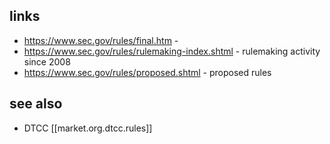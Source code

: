 
## links
- https://www.sec.gov/rules/final.htm - 
- https://www.sec.gov/rules/rulemaking-index.shtml  - rulemaking activity since 2008
- https://www.sec.gov/rules/proposed.shtml - proposed rules

## see also
- DTCC [[market.org.dtcc.rules]]